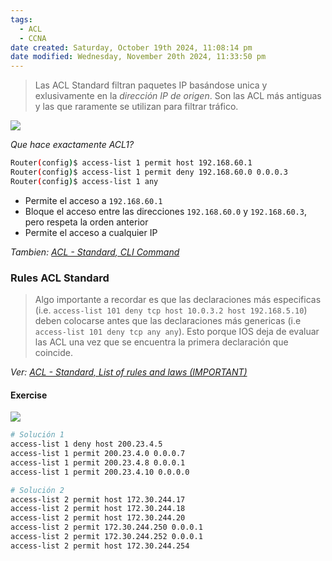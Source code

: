 ```yaml
---
tags:
  - ACL
  - CCNA
date created: Saturday, October 19th 2024, 11:08:14 pm
date modified: Wednesday, November 20th 2024, 11:33:50 pm
---
```


> Las ACL Standard filtran paquetes IP basándose unica y exlusivamente en la _dirección IP de origen_. Son las ACL más antiguas y las que raramente se utilizan para filtrar tráfico.

![](Screenshot%20from%202023-12-28%2011-41-24.png)

_Que hace exactamente ACL1?_
``` bash
Router(config)$ access-list 1 permit host 192.168.60.1
Router(config)$ access-list 1 permit deny 192.168.60.0 0.0.0.3
Router(config)$ access-list 1 any
```

- Permite el acceso a `192.168.60.1`
- Bloque el acceso  entre las direcciones `192.168.60.0` y `192.168.60.3`, pero respeta la orden anterior
- Permite el acceso a cualquier IP

_Tambien: [ACL - Standard, CLI Command](ACL%20-%20Standard,%20CLI%20Command.md)_


### Rules ACL Standard

> Algo importante a recordar es que las declaraciones más especificas (i.e. `access-list 101 deny tcp host 10.0.3.2 host 192.168.5.10`) deben colocarse antes que las declaraciones más genericas (i.e `access-list 101 deny tcp any any`).
> Esto porque IOS deja de evaluar las ACL una vez que se encuentra la primera declaración que coincide. 

_Ver: [ACL - Standard, List of rules and laws (IMPORTANT)](ACL%20-%20Standard,%20List%20of%20rules%20and%20laws%20(IMPORTANT).md)_

#### Exercise

![](Screenshot%20from%202023-12-28%2013-03-09.png)

``` bash
# Solución 1
access-list 1 deny host 200.23.4.5
access-list 1 permit 200.23.4.0 0.0.0.7
access-list 1 permit 200.23.4.8 0.0.0.1
access-list 1 permit 200.23.4.10 0.0.0.0

# Solución 2
access-list 2 permit host 172.30.244.17
access-list 2 permit host 172.30.244.18
access-list 2 permit host 172.30.244.20
access-list 2 permit 172.30.244.250 0.0.0.1
access-list 2 permit 172.30.244.252 0.0.0.1
access-list 2 permit host 172.30.244.254
```